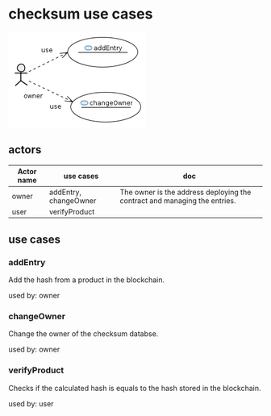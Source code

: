 # checksum use cases

![modelImage](checksumDatabase/doc/UseCaseDiagram.PNG) 

## actors

|Actor name|use cases|doc|
|---|---|---|
|owner|addEntry, changeOwner|The owner is the address deploying the contract and managing the entries.|
|user|verifyProduct||


## use cases

### addEntry

Add the hash from a product in the blockchain.


used by: owner

### changeOwner

Change the owner of the checksum databse.


used by: owner

### verifyProduct

Checks if the calculated hash is equals to the hash stored in the blockchain.


used by: user

